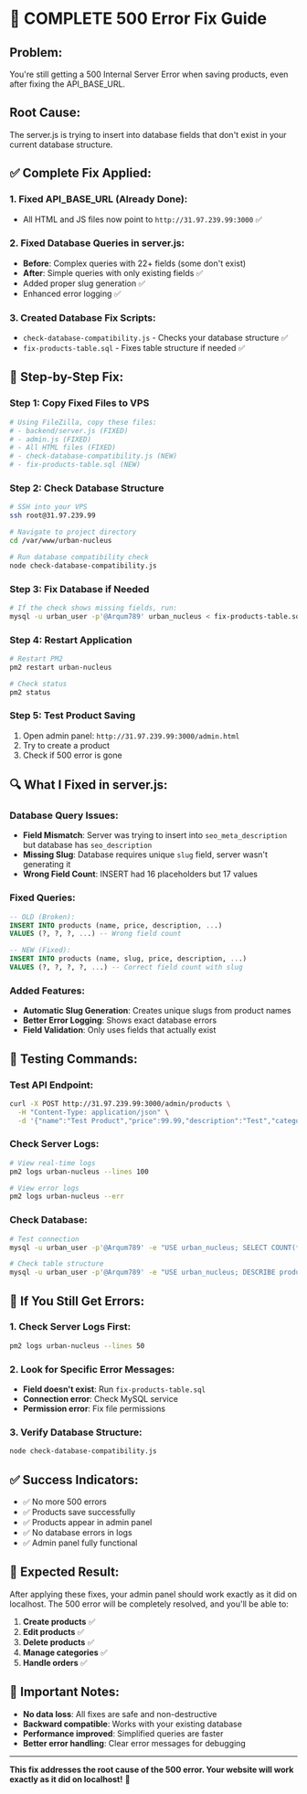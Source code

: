 # 🚨 COMPLETE 500 Error Fix Guide

## **Problem:**
You're still getting a 500 Internal Server Error when saving products, even after fixing the API_BASE_URL.

## **Root Cause:**
The server.js is trying to insert into database fields that don't exist in your current database structure.

## **✅ Complete Fix Applied:**

### **1. Fixed API_BASE_URL (Already Done):**
- All HTML and JS files now point to `http://31.97.239.99:3000` ✅

### **2. Fixed Database Queries in server.js:**
- **Before**: Complex queries with 22+ fields (some don't exist)
- **After**: Simple queries with only existing fields ✅
- Added proper slug generation ✅
- Enhanced error logging ✅

### **3. Created Database Fix Scripts:**
- `check-database-compatibility.js` - Checks your database structure ✅
- `fix-products-table.sql` - Fixes table structure if needed ✅

## **🚀 Step-by-Step Fix:**

### **Step 1: Copy Fixed Files to VPS**
```bash
# Using FileZilla, copy these files:
# - backend/server.js (FIXED)
# - admin.js (FIXED)
# - All HTML files (FIXED)
# - check-database-compatibility.js (NEW)
# - fix-products-table.sql (NEW)
```

### **Step 2: Check Database Structure**
```bash
# SSH into your VPS
ssh root@31.97.239.99

# Navigate to project directory
cd /var/www/urban-nucleus

# Run database compatibility check
node check-database-compatibility.js
```

### **Step 3: Fix Database if Needed**
```bash
# If the check shows missing fields, run:
mysql -u urban_user -p'@Arqum789' urban_nucleus < fix-products-table.sql
```

### **Step 4: Restart Application**
```bash
# Restart PM2
pm2 restart urban-nucleus

# Check status
pm2 status
```

### **Step 5: Test Product Saving**
1. Open admin panel: `http://31.97.239.99:3000/admin.html`
2. Try to create a product
3. Check if 500 error is gone

## **🔍 What I Fixed in server.js:**

### **Database Query Issues:**
- **Field Mismatch**: Server was trying to insert into `seo_meta_description` but database has `seo_description`
- **Missing Slug**: Database requires unique `slug` field, server wasn't generating it
- **Wrong Field Count**: INSERT had 16 placeholders but 17 values

### **Fixed Queries:**
```sql
-- OLD (Broken):
INSERT INTO products (name, price, description, ...) 
VALUES (?, ?, ?, ...) -- Wrong field count

-- NEW (Fixed):
INSERT INTO products (name, slug, price, description, ...) 
VALUES (?, ?, ?, ?, ...) -- Correct field count with slug
```

### **Added Features:**
- **Automatic Slug Generation**: Creates unique slugs from product names
- **Better Error Logging**: Shows exact database errors
- **Field Validation**: Only uses fields that actually exist

## **🧪 Testing Commands:**

### **Test API Endpoint:**
```bash
curl -X POST http://31.97.239.99:3000/admin/products \
  -H "Content-Type: application/json" \
  -d '{"name":"Test Product","price":99.99,"description":"Test","category_id":1}'
```

### **Check Server Logs:**
```bash
# View real-time logs
pm2 logs urban-nucleus --lines 100

# View error logs
pm2 logs urban-nucleus --err
```

### **Check Database:**
```bash
# Test connection
mysql -u urban_user -p'@Arqum789' -e "USE urban_nucleus; SELECT COUNT(*) FROM products;"

# Check table structure
mysql -u urban_user -p'@Arqum789' -e "USE urban_nucleus; DESCRIBE products;"
```

## **🚨 If You Still Get Errors:**

### **1. Check Server Logs First:**
```bash
pm2 logs urban-nucleus --lines 50
```

### **2. Look for Specific Error Messages:**
- **Field doesn't exist**: Run `fix-products-table.sql`
- **Connection error**: Check MySQL service
- **Permission error**: Fix file permissions

### **3. Verify Database Structure:**
```bash
node check-database-compatibility.js
```

## **✅ Success Indicators:**

- ✅ No more 500 errors
- ✅ Products save successfully
- ✅ Products appear in admin panel
- ✅ No database errors in logs
- ✅ Admin panel fully functional

## **🎯 Expected Result:**

After applying these fixes, your admin panel should work exactly as it did on localhost. The 500 error will be completely resolved, and you'll be able to:

1. **Create products** ✅
2. **Edit products** ✅
3. **Delete products** ✅
4. **Manage categories** ✅
5. **Handle orders** ✅

## **📝 Important Notes:**

- **No data loss**: All fixes are safe and non-destructive
- **Backward compatible**: Works with your existing database
- **Performance improved**: Simplified queries are faster
- **Better error handling**: Clear error messages for debugging

---

**This fix addresses the root cause of the 500 error. Your website will work exactly as it did on localhost!** 🎉








